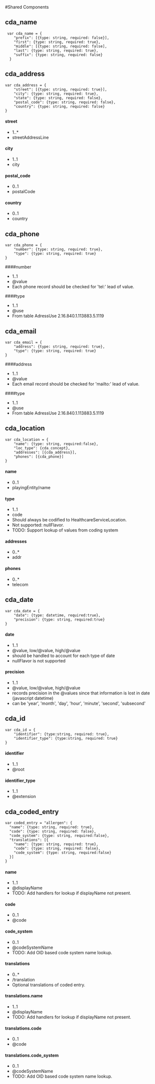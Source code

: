 #Shared Components

## cda_name

```
 var cda_name = {
    "prefix": [{type: string, required: false}],
    "first": {type: string, required: true},
    "middle": [{type: string, required: false],
    "last": {type: string, required: true},
    "suffix": {type: string, required: false}
  }
```




## cda_address

```
var cda_address = {
    "street": [{type: string, required: true}],
    "city": {type: string, required: true},
    "state": {type: string, required: false},
    "postal_code": {type: string, required: false},
    "country": {type: string, required: false}
}
```
#### street
- 1..*
- streetAddressLine

#### city
- 1..1
- city

#### postal_code
- 0..1
- postalCode

#### country
- 0..1
- country

## cda_phone

```
var cda_phone = {
    "number": {type: string, required: true},
    "type": {type: string, required: true}
}
```

####number
- 1..1
- @value
- Each phone record should be checked for 'tel:' lead of value.

####type
- 1..1
- @use
- From table AdressUse 2.16.840.1.113883.5.1119

## cda_email

```
var cda_email = {
    "address": {type: string, required: true},
    "type": {type: string, required: true}
}
```

####address
- 1..1
- @value
- Each email record should be checked for 'mailto:' lead of value.

####type
- 1..1
- @use
- From table AdressUse 2.16.840.1.113883.5.1119


## cda_location

```
var cda_location = {
    "name": {type: string, required:false},
    "loc_type": {cda_concept},
    "addresses": [{cda_address}],
    "phones": [{cda_phone}]
}
```

#### name
- 0..1
- playingEntity/name

#### type
- 1..1
- code
- Should always be codified to HealthcareServiceLocation.
- Not supported: nullFlavor.
- TODO:  Support lookup of values from coding system

#### addresses
- 0..*
- addr

#### phones
- 0..*
- telecom

## cda_date

```
var cda_date = {
    "date": {type: datetime, required:true},
    "precision": {type: string, required:true}
}
```

#### date
- 1..1
- @value, low/@value, high/@value
- should be handled to account for each type of date
- nullFlavor is not supported

#### precision
- 1..1
- @value, low/@value, high/@value
- records precision in the @values since that information is lost in date (javascript datetime)
- can be 'year', 'month', 'day', 'hour', 'minute', 'second', 'subsecond'

## cda_id

```
var cda_id = {
    "identifier": {type:string, required: true},
    "identifier_type": {type:string, required: true}
}
```

#### identifier
- 1..1
- @root

#### identifier_type
- 1..1
- @extension

## cda_coded_entry
```
var coded_entry = "allergen": {
  "name": {type: string, required: true},
  "code": {type: string, required: false},
  "code_system": {type: string, required:false},
  "translations": [{
    "name": {type: string, required: true},
    "code": {type: string, required: false},
    "code_system": {type: string, required:false}
  }]
}
```
#### name
- 1..1
- @displayName
- TODO:  Add handlers for lookup if displayName not present.

#### code
- 0..1
- @code

#### code_system
- 0..1
- @codeSystemName
- TODO:  Add OID based code system name lookup.

#### translations
- 0..*
- /translation
- Optional translations of coded entry.

#### translations.name
- 1..1
- @displayName
- TODO:  Add handlers for lookup if displayName not present.

#### translations.code
- 0..1
- @code

#### translations.code_system
- 0..1
- @codeSystemName
- TODO:  Add OID based code system name lookup.

